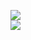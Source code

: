 [![](https://img.shields.io/badge/Made%20With-Github%20Spray-lightgrey.svg?style=for-the-badge&logo=github)](https://github.com/Annihil/github-spray#28796)  
[![](https://i.imgur.com/2DrTn0Z.gif)](https://github.com/Annihil/github-spray)